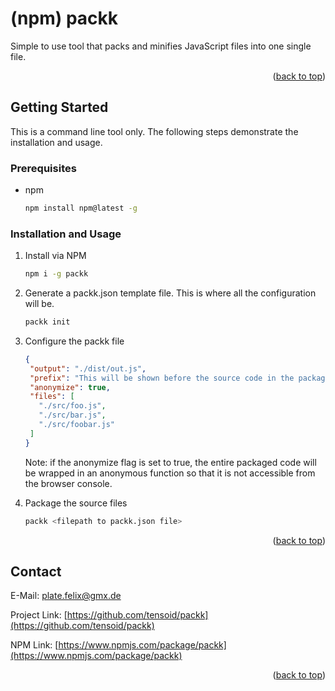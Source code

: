 # (npm) packk
Simple to use tool that packs and minifies JavaScript files into one single file.

<p align="right">(<a href="#top">back to top</a>)</p>

## Getting Started

This is a command line tool only.
The following steps demonstrate the installation and usage.

### Prerequisites

* npm
  ```sh
  npm install npm@latest -g
  ```

### Installation and Usage

1. Install via NPM
   ```sh
   npm i -g packk
   ```
2. Generate a packk.json template file.
   This is where all the configuration will be.
   ```sh
   packk init
   ```
3. Configure the packk file
   ```json
   {
    "output": "./dist/out.js",
    "prefix": "This will be shown before the source code in the packaged file",
    "anonymize": true,
    "files": [
      "./src/foo.js",
      "./src/bar.js",
      "./src/foobar.js"
    ]
   }
   ```
   Note: if the anonymize flag is set to true, the entire packaged code will be wrapped in an anonymous function so that it is not accessible from the browser console.
   
   
5. Package the source files 
   ```sh
   packk <filepath to packk.json file>
   ```
   

<p align="right">(<a href="#top">back to top</a>)</p>

## Contact

E-Mail: plate.felix@gmx.de

Project Link: [https://github.com/tensoid/packk](https://github.com/tensoid/packk)

NPM Link:  [https://www.npmjs.com/package/packk](https://www.npmjs.com/package/packk)

<p align="right">(<a href="#top">back to top</a>)</p>
